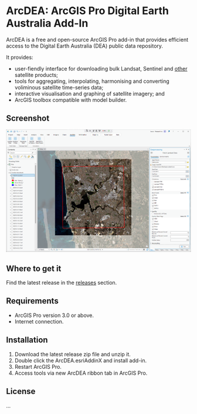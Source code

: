 # ArcDEA: ArcGIS Pro Digital Earth Australia Add-In

ArcDEA is a free and open-source ArcGIS Pro add-in that provides efficient access to the Digital Earth Australia (DEA) public data repository. 

It provides:
* user-fiendly interface for downloading bulk Landsat, Sentinel and [other](https://www.dea.ga.gov.au/products) satellite products;
* tools for aggregating, interpolating, harmonising and converting voliminous satellite time-series data;
* interactive visualisation and graphing of satellite imagery; and
* ArcGIS toolbox compatible with model builder.

## Screenshot
![Screenshot of ArcDEA](ArcDEA/Screenshots/ArcDEA_alpha_screenshot.png?raw=true "Screenshot of ArcDEA")

## Where to get it
Find the latest release in the [releases](https://github.com/lewistrotter/ArcDEA/releases) section. 

## Requirements
* ArcGIS Pro version 3.0 or above.
* Internet connection.

## Installation
1. Download the latest release zip file and unzip it.
2. Double click the ArcDEA.esriAddinX and install add-in.
3. Restart ArcGIS Pro.
4. Access tools via new ArcDEA ribbon tab in ArcGIS Pro.

## License
...
